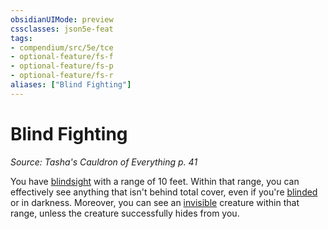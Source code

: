 ```yaml
---
obsidianUIMode: preview
cssclasses: json5e-feat
tags:
- compendium/src/5e/tce
- optional-feature/fs-f
- optional-feature/fs-p
- optional-feature/fs-r
aliases: ["Blind Fighting"]
---
```

# Blind Fighting
*Source: Tasha's Cauldron of Everything p. 41*  

You have [blindsight](_senses.md#blindsight) with a range of 10 feet. Within that range, you can effectively see anything that isn't behind total cover, even if you're [blinded](_conditions.md#blinded) or in darkness. Moreover, you can see an [invisible](_conditions.md#invisible) creature within that range, unless the creature successfully hides from you.